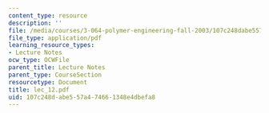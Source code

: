 ```yaml
---
content_type: resource
description: ''
file: /media/courses/3-064-polymer-engineering-fall-2003/107c248dabe557a474661348e4dbefa8_lec_12.pdf
file_type: application/pdf
learning_resource_types:
- Lecture Notes
ocw_type: OCWFile
parent_title: Lecture Notes
parent_type: CourseSection
resourcetype: Document
title: lec_12.pdf
uid: 107c248d-abe5-57a4-7466-1348e4dbefa8
---
```

